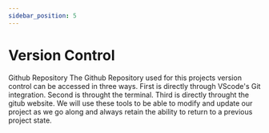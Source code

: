 ```yaml
---
sidebar_position: 5
---
```


# Version Control
Github Repository
The Github Repository used for this projects version control can be accessed in three ways. First is directly through VScode's Git integration. Second is throught the terminal. Third is directly throught the gitub website. We will use these tools to be able to modify and update our project as we go along and always retain the ability to return to a previous project state.